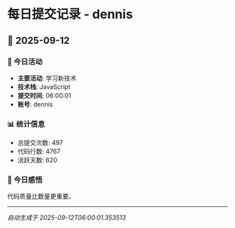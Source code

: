 # 每日提交记录 - dennis

## 📅 2025-09-12

### 🎯 今日活动
- **主要活动**: 学习新技术
- **技术栈**: JavaScript
- **提交时间**: 06:00:01
- **账号**: dennis

### 📊 统计信息
- 总提交次数: 497
- 代码行数: 4767
- 活跃天数: 620

### 💭 今日感悟
代码质量比数量更重要。

---
*自动生成于 2025-09-12T06:00:01.353513*
